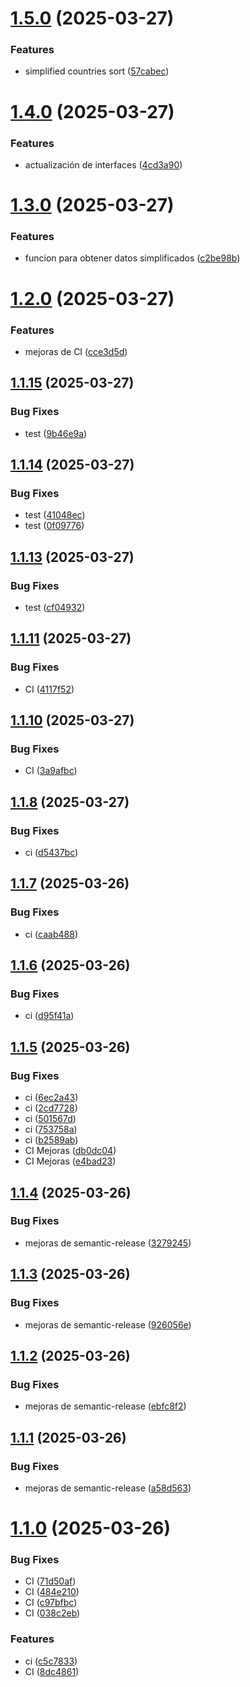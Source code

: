 # [1.5.0](https://github.com/atdetquizan/nation-code-lib/compare/v1.4.0...v1.5.0) (2025-03-27)


### Features

* simplified countries sort ([57cabec](https://github.com/atdetquizan/nation-code-lib/commit/57cabec2144595c7e2c657afd31be62428901a8d))

# [1.4.0](https://github.com/atdetquizan/nation-code-lib/compare/v1.3.0...v1.4.0) (2025-03-27)


### Features

* actualización de interfaces ([4cd3a90](https://github.com/atdetquizan/nation-code-lib/commit/4cd3a9009c9595785bca94fa6f84edcfabf72a16))

# [1.3.0](https://github.com/atdetquizan/nation-code-lib/compare/v1.2.0...v1.3.0) (2025-03-27)


### Features

* funcion para obtener datos simplificados ([c2be98b](https://github.com/atdetquizan/nation-code-lib/commit/c2be98b0ae09f67cd1f271c0e3901f31fe2283fc))

# [1.2.0](https://github.com/atdetquizan/nation-code-lib/compare/v1.1.15...v1.2.0) (2025-03-27)


### Features

* mejoras de CI ([cce3d5d](https://github.com/atdetquizan/nation-code-lib/commit/cce3d5d46772bf7302dc72d9db7df0d350bda7db))

## [1.1.15](https://github.com/atdetquizan/nation-code-lib/compare/v1.1.14...v1.1.15) (2025-03-27)


### Bug Fixes

* test ([9b46e9a](https://github.com/atdetquizan/nation-code-lib/commit/9b46e9a68aef0121f727c6c165e6380441b46738))

## [1.1.14](https://github.com/atdetquizan/nation-code-lib/compare/v1.1.13...v1.1.14) (2025-03-27)


### Bug Fixes

* test ([41048ec](https://github.com/atdetquizan/nation-code-lib/commit/41048ec6fd915b39b6b739a6b91cbd437ee25083))
* test ([0f09776](https://github.com/atdetquizan/nation-code-lib/commit/0f09776c2c9455e089c3ac6595378ca8a642a84f))

## [1.1.13](https://github.com/atdetquizan/nation-code-lib/compare/v1.1.12...v1.1.13) (2025-03-27)


### Bug Fixes

* test ([cf04932](https://github.com/atdetquizan/nation-code-lib/commit/cf04932a6699c555c06fba51c93ee86dc0a1f70d))

## [1.1.11](https://github.com/atdetquizan/nation-code-lib/compare/v1.1.10...v1.1.11) (2025-03-27)


### Bug Fixes

* CI ([4117f52](https://github.com/atdetquizan/nation-code-lib/commit/4117f525b0b202afa11386fe36702ebbbcc74916))

## [1.1.10](https://github.com/atdetquizan/nation-code-lib/compare/v1.1.9...v1.1.10) (2025-03-27)


### Bug Fixes

* CI ([3a9afbc](https://github.com/atdetquizan/nation-code-lib/commit/3a9afbc9d7f0e8c14fe522efd11a3ee4751de4ac))

## [1.1.8](https://github.com/atdetquizan/nation-code-lib/compare/v1.1.7...v1.1.8) (2025-03-27)


### Bug Fixes

* ci ([d5437bc](https://github.com/atdetquizan/nation-code-lib/commit/d5437bc2c55b1a278036a959542925a73efa93a0))

## [1.1.7](https://github.com/atdetquizan/nation-code-lib/compare/v1.1.6...v1.1.7) (2025-03-26)


### Bug Fixes

* ci ([caab488](https://github.com/atdetquizan/nation-code-lib/commit/caab4888d393dd145e7cc20635940482a0fcec06))

## [1.1.6](https://github.com/atdetquizan/nation-code-lib/compare/v1.1.5...v1.1.6) (2025-03-26)


### Bug Fixes

* ci ([d95f41a](https://github.com/atdetquizan/nation-code-lib/commit/d95f41a7c5c7cc0779b328a4b3c1352681417557))

## [1.1.5](https://github.com/atdetquizan/nation-code-lib/compare/v1.1.4...v1.1.5) (2025-03-26)


### Bug Fixes

* ci ([6ec2a43](https://github.com/atdetquizan/nation-code-lib/commit/6ec2a430818978c05959941bdd66fcfe04ff48db))
* ci ([2cd7728](https://github.com/atdetquizan/nation-code-lib/commit/2cd7728daa05adf79d762949d05fc1d617842774))
* ci ([501567d](https://github.com/atdetquizan/nation-code-lib/commit/501567dc5d2de39318f00bd74e3e988edd15f79c))
* ci ([753758a](https://github.com/atdetquizan/nation-code-lib/commit/753758a2c9d33cfdc9cb96a6fdd595b0c3d7fc41))
* ci ([b2589ab](https://github.com/atdetquizan/nation-code-lib/commit/b2589ab9bd5a834f5345b59d3e2ceef9fe334c4e))
* CI Mejoras ([db0dc04](https://github.com/atdetquizan/nation-code-lib/commit/db0dc04dd1fa603be567be8877dfe32c54104040))
* CI Mejoras ([e4bad23](https://github.com/atdetquizan/nation-code-lib/commit/e4bad23cee7e65d96c4f13a4d80acd237b92d2e5))

## [1.1.4](https://github.com/atdetquizan/nation-code-lib/compare/v1.1.3...v1.1.4) (2025-03-26)


### Bug Fixes

* mejoras de semantic-release ([3279245](https://github.com/atdetquizan/nation-code-lib/commit/3279245b214fb4d3b6718b1d321634f6fdd2f0a0))

## [1.1.3](https://github.com/atdetquizan/nation-code-lib/compare/v1.1.2...v1.1.3) (2025-03-26)


### Bug Fixes

* mejoras de semantic-release ([926056e](https://github.com/atdetquizan/nation-code-lib/commit/926056eccd1a215979adf351431f0eabcd1c72c2))

## [1.1.2](https://github.com/atdetquizan/nation-code-lib/compare/v1.1.1...v1.1.2) (2025-03-26)


### Bug Fixes

* mejoras de semantic-release ([ebfc8f2](https://github.com/atdetquizan/nation-code-lib/commit/ebfc8f2c85540131e797f2f7c220714f5bfbfe0e))

## [1.1.1](https://github.com/atdetquizan/nation-code-lib/compare/v1.1.0...v1.1.1) (2025-03-26)


### Bug Fixes

* mejoras de semantic-release ([a58d563](https://github.com/atdetquizan/nation-code-lib/commit/a58d56345579358a1f7894f473789605f0479cdf))

# [1.1.0](https://github.com/atdetquizan/nation-code-lib/compare/v1.0.4...v1.1.0) (2025-03-26)


### Bug Fixes

* CI ([71d50af](https://github.com/atdetquizan/nation-code-lib/commit/71d50af5488ab26b2e9abcedf384e568795f53fb))
* CI ([484e210](https://github.com/atdetquizan/nation-code-lib/commit/484e2108ef80584f10d3791bd95291237d4efd5d))
* CI ([c97bfbc](https://github.com/atdetquizan/nation-code-lib/commit/c97bfbc2263a8787d24f123cdefd29de51535cc3))
* CI ([038c2eb](https://github.com/atdetquizan/nation-code-lib/commit/038c2ebad37ecdc16676499a0b1a72f81d40fc89))


### Features

* ci ([c5c7833](https://github.com/atdetquizan/nation-code-lib/commit/c5c78334f39cdc7039bfeb937c3c7100b17debe0))
* CI ([8dc4861](https://github.com/atdetquizan/nation-code-lib/commit/8dc4861b148a4192e7c5baf87ee8e569b5f52f41))
